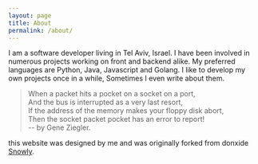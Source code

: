 ```yaml
---
layout: page
title: About
permalink: /about/
---
```


I am a software developer living in Tel Aviv, Israel. I have been involved in numerous projects working on front and backend alike. My preferred languages are Python, Java, Javascript and Golang. I like to develop my own projects once in a while, Sometimes I even write about them.

> When a packet hits a pocket on a socket on a port,  
> And the bus is interrupted as a very last resort,  
> If the address of the memory makes your floppy disk abort,  
> Then the socket packet pocket has an error to report!  
> -- by Gene Ziegler.

this website was designed by me and was originally forked from donxide [Snowly](https://anchorthemes.com/theme/snowly).